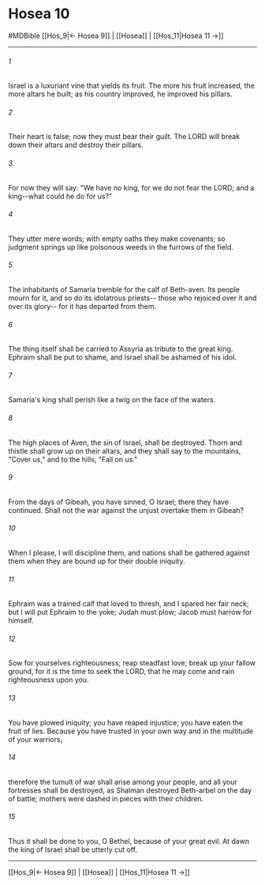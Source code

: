 # Hosea 10
#MDBible
[[Hos_9|← Hosea 9]] | [[Hosea]] | [[Hos_11|Hosea 11 →]]

***

###### 1 

Israel is a luxuriant vine that yields its fruit. The more his fruit increased, the more altars he built; as his country improved, he improved his pillars. 

###### 2 

Their heart is false; now they must bear their guilt. The LORD will break down their altars and destroy their pillars. 

###### 3 

For now they will say: "We have no king, for we do not fear the LORD; and a king--what could he do for us?" 

###### 4 

They utter mere words; with empty oaths they make covenants; so judgment springs up like poisonous weeds in the furrows of the field. 

###### 5 

The inhabitants of Samaria tremble for the calf of Beth-aven. Its people mourn for it, and so do its idolatrous priests-- those who rejoiced over it and over its glory-- for it has departed from them. 

###### 6 

The thing itself shall be carried to Assyria as tribute to the great king. Ephraim shall be put to shame, and Israel shall be ashamed of his idol. 

###### 7 

Samaria's king shall perish like a twig on the face of the waters. 

###### 8 

The high places of Aven, the sin of Israel, shall be destroyed. Thorn and thistle shall grow up on their altars, and they shall say to the mountains, "Cover us," and to the hills, "Fall on us." 

###### 9 

From the days of Gibeah, you have sinned, O Israel; there they have continued. Shall not the war against the unjust overtake them in Gibeah? 

###### 10 

When I please, I will discipline them, and nations shall be gathered against them when they are bound up for their double iniquity. 

###### 11 

Ephraim was a trained calf that loved to thresh, and I spared her fair neck; but I will put Ephraim to the yoke; Judah must plow; Jacob must harrow for himself. 

###### 12 

Sow for yourselves righteousness; reap steadfast love; break up your fallow ground, for it is the time to seek the LORD, that he may come and rain righteousness upon you. 

###### 13 

You have plowed iniquity; you have reaped injustice; you have eaten the fruit of lies. Because you have trusted in your own way and in the multitude of your warriors, 

###### 14 

therefore the tumult of war shall arise among your people, and all your fortresses shall be destroyed, as Shalman destroyed Beth-arbel on the day of battle; mothers were dashed in pieces with their children. 

###### 15 

Thus it shall be done to you, O Bethel, because of your great evil. At dawn the king of Israel shall be utterly cut off. 

***

[[Hos_9|← Hosea 9]] | [[Hosea]] | [[Hos_11|Hosea 11 →]]
